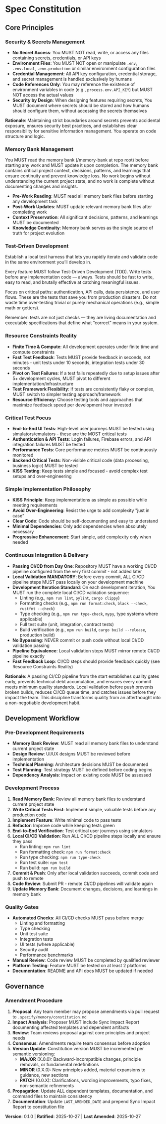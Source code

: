 <!--
═══════════════════════════════════════════════════════════════════════════════
SYNC IMPACT REPORT: Constitution Version 0.0.1 → 0.1.0
Date: 2025-10-27
═══════════════════════════════════════════════════════════════════════════════

VERSION CHANGE: 0.0.1 → 0.1.0 (MINOR)
RATIONALE: Added new principle section "Continuous Integration & Delivery" that 
elevates CI/CD from a workflow step to a core non-negotiable principle.

PRINCIPLES MODIFIED:
  None - all existing principles preserved

PRINCIPLES ADDED:
  + Continuous Integration & Delivery (new section after Simple Implementation Philosophy)

SECTIONS REMOVED:
  None

TEMPLATES REQUIRING UPDATES:
  ✅ .specify/templates/plan-template.md - reviewed, no changes needed (already has Constitution Check gate)
  ✅ .specify/templates/spec-template.md - reviewed, no changes needed (focus is on user requirements)
  ✅ .specify/templates/tasks-template.md - reviewed, no changes needed (already references CI/CD validation)

FOLLOW-UP TODOS:
  None - all dependent artifacts are aligned with new principle

═══════════════════════════════════════════════════════════════════════════════
-->

# Spec Constitution

## Core Principles

### Security & Secrets Management
- **No Secret Access**: You MUST NOT read, write, or access any files containing secrets, credentials, or API keys
- **Environment Files**: You MUST NOT open or manipulate `.env`, `.env.local`, `.env.production` or similar environment configuration files
- **Credential Management**: All API key configuration, credential storage, and secret management is handled exclusively by humans
- **Code References Only**: You may reference the existence of environment variables in code (e.g., `process.env.API_KEY`) but MUST NOT access the actual values
- **Security by Design**: When designing features requiring secrets, You MUST document where secrets should be stored and how humans should configure them, without accessing the secrets themselves

**Rationale**: Maintaining strict boundaries around secrets prevents accidental exposure, ensures security best practices, and establishes clear responsibility for sensitive information management. You operate on code structure and logic.


### Memory Bank Management
You MUST read the memory bank (/memory-bank at repo root) before starting any work and MUST update it upon completion. The memory bank contains critical project context, decisions, patterns, and learnings that ensure continuity and prevent knowledge loss. No work begins without understanding the current project state, and no work is complete without documenting changes and insights.

- **Pre-Work Reading**: MUST read all memory bank files before starting any development task
- **Post-Work Updates**: MUST update relevant memory bank files after completing work
- **Context Preservation**: All significant decisions, patterns, and learnings MUST be documented
- **Knowledge Continuity**: Memory bank serves as the single source of truth for project evolution

### Test-Driven Development
Establish a local test harness that lets you rapidly iterate and validate code in the same environment you’ll develop in.

Every feature MUST follow Test-Driven Development (TDD).
Write tests before any implementation code — always. Tests should be fast to write, easy to read, and brutally effective at catching meaningful issues.

Focus on critical paths: authentication, API calls, data persistence, and user flows. These are the tests that save you from production disasters.
Do not waste time over-testing trivial or purely mechanical operations (e.g., simple math or getters).

Remember: tests are not just checks — they are living documentation and executable specifications that define what “correct” means in your system.

### Resource Constraints Reality
- **Finite Time & Compute**: All development operates under finite time and compute constraints
- **Fast Test Feedback**: Tests MUST provide feedback in seconds, not minutes - unit tests under 10 seconds, integration tests under 30 seconds
- **Pivot on Test Failures**: If a test fails repeatedly due to setup issues after 5+ development cycles, MUST pivot to different implementation/infrastructure
- **Test Framework Flexibility**: If tests are consistently flaky or complex, MUST switch to simpler testing approach/framework
- **Resource Efficiency**: Choose testing tools and approaches that maximize feedback speed per development hour invested


### Critical Test Focus
- **End-to-End UI Tests**: High-level user journeys MUST be tested using simulators/emulators - these are the MOST critical tests
- **Authentication & API Tests**: Login failures, Firebase errors, and API integration failures MUST be tested
- **Performance Tests**: Core performance metrics MUST be continuously monitored
- **Backend Critical Tests**: Non-visible critical code (data processing, business logic) MUST be tested
- **KISS Testing**: Keep tests simple and focused - avoid complex test setups and over-engineering


### Simple Implementation Philosophy
- **KISS Principle**: Keep implementations as simple as possible while meeting requirements
- **Avoid Over-Engineering**: Resist the urge to add complexity "just in case"
- **Clear Code**: Code should be self-documenting and easy to understand
- **Minimal Dependencies**: Only add dependencies when absolutely necessary
- **Progressive Enhancement**: Start simple, add complexity only when needed


### Continuous Integration & Delivery
- **Passing CI/CD from Day One**: Repository MUST have a working CI/CD pipeline configured from the very first commit - not added later
- **Local Validation MANDATORY**: Before every commit, ALL CI/CD pipeline steps MUST pass locally on your development machine
- **Development Iteration Standard**: On each development iteration, You MUST run the complete local CI/CD validation sequence:
  - Linting (e.g., `npm run lint`, `pylint`, `cargo clippy`)
  - Formatting checks (e.g., `npm run format:check`, `black --check`, `rustfmt --check`)
  - Type checking (e.g., `npm run type-check`, `mypy`, type systems where applicable)
  - Full test suite (unit, integration, contract tests)
  - Build verification (e.g., `npm run build`, `cargo build --release`, production build)
- **No Bypassing**: NEVER commit or push code without local CI/CD validation passing
- **Pipeline Equivalence**: Local validation steps MUST mirror remote CI/CD pipeline exactly
- **Fast Feedback Loop**: CI/CD steps should provide feedback quickly (see Resource Constraints Reality)

**Rationale**: A passing CI/CD pipeline from the start establishes quality gates early, prevents technical debt accumulation, and ensures every commit meets minimum quality standards. Local validation before push prevents broken builds, reduces CI/CD queue time, and catches issues before they impact the team. This discipline transforms quality from an afterthought into a non-negotiable development habit.


## Development Workflow
### Pre-Development Requirements

- **Memory Bank Review**: MUST read all memory bank files to understand current project state
- **Design Review**: UI/UX designs MUST be reviewed before implementation
- **Technical Planning**: Architecture decisions MUST be documented
- **Test Planning**: Test strategy MUST be defined before coding begins
- **Dependency Analysis**: Impact on existing code MUST be assessed

### Development Process

1. **Read Memory Bank**: Review all memory bank files to understand current project state
2. **Write Critical Tests First**: Implement simple, valuable tests before any production code
3. **Implement Feature**: Write minimal code to pass tests
4. **Refactor**: Improve code while keeping tests green
5. **End-to-End Verification**: Test critical user journeys using simulators
6. **Local CI/CD Validation**: Run ALL CI/CD pipeline steps locally and ensure they pass
   - Run linting: `npm run lint`
   - Run formatting check: `npm run format:check`
   - Run type checking: `npm run type-check`
   - Run test suite: `npm test`
   - Run build: `npm run build`
7. **Commit & Push**: Only after local validation succeeds, commit code and push to remote
8. **Code Review**: Submit PR - remote CI/CD pipelines will validate again
9. **Update Memory Bank**: Document changes, decisions, and learnings in memory bank

### Quality Gates

- **Automated Checks**: All CI/CD checks MUST pass before merge
  - Linting and formatting
  - Type checking
  - Unit test suite
  - Integration tests
  - UI tests (where applicable)
  - Security audit
  - Performance benchmarks
- **Manual Review**: Code review MUST be completed by qualified reviewer
- **Platform Testing**: Feature MUST be tested on at least 2 platforms
- **Documentation**: README and API docs MUST be updated if needed




## Governance
### Amendment Procedure

1. **Proposal**: Any team member may propose amendments via pull request to `.specify/memory/constitution.md`
2. **Impact Analysis**: Proposer MUST include Sync Impact Report documenting affected templates and dependent artifacts
3. **Review**: Team reviews proposal against core principles and project needs
4. **Consensus**: Amendments require team consensus before adoption
5. **Version Update**: Constitution version MUST be incremented per semantic versioning:
   - **MAJOR** (X.0.0): Backward-incompatible changes, principle removals, or fundamental redefinitions
   - **MINOR** (0.X.0): New principles added, material expansions to guidance, new sections
   - **PATCH** (0.0.X): Clarifications, wording improvements, typo fixes, non-semantic refinements
6. **Propagation**: Update ALL dependent templates, documentation, and command files to maintain consistency
7. **Documentation**: Update `LAST_AMENDED_DATE` and prepend Sync Impact Report to constitution file

**Version**: 0.1.0 | **Ratified**: 2025-10-27 | **Last Amended**: 2025-10-27 
